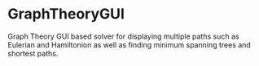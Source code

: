 <h1>GraphTheoryGUI</h1>

Graph Theory GUI based solver for displaying multiple paths such as Eulerian and Hamiltonion as well as finding minimum spanning trees and shortest paths.
